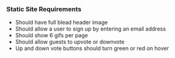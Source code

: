### Static Site Requirements
* Should have full blead header image
* Should allow a user to sign up by entering an email address
* Should show 6 gifs per page
* Should allow guests to upvote or downvote
* Up and down vote buttons should turn green or red on hover
